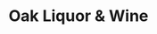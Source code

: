 ---
title: "Oak Liquor & Wine"
url: /oak-park/oak-liquor-and-wine-west-8-mile-road/
shop: convenience
---